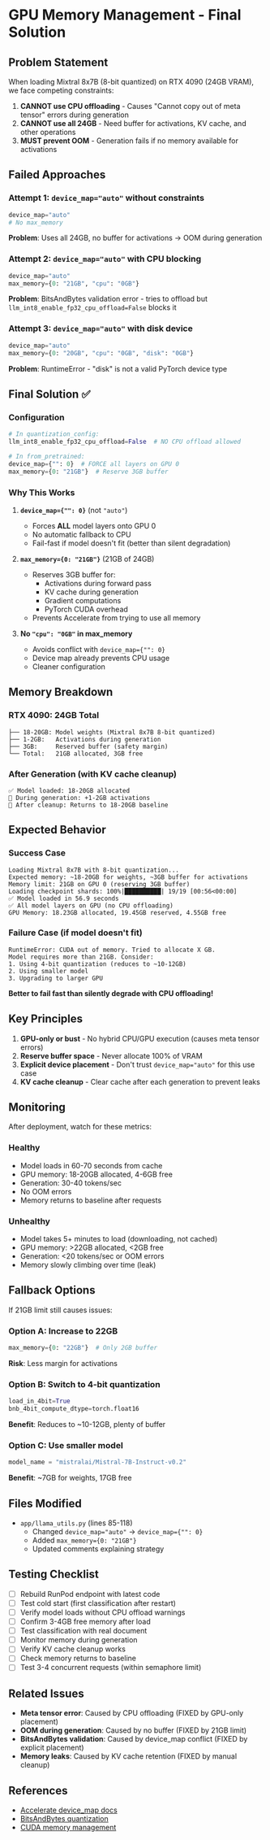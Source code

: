 # GPU Memory Management - Final Solution

## Problem Statement

When loading Mixtral 8x7B (8-bit quantized) on RTX 4090 (24GB VRAM), we face competing constraints:

1. **CANNOT use CPU offloading** - Causes "Cannot copy out of meta tensor" errors during generation
2. **CANNOT use all 24GB** - Need buffer for activations, KV cache, and other operations
3. **MUST prevent OOM** - Generation fails if no memory available for activations

## Failed Approaches

### Attempt 1: `device_map="auto"` without constraints
```python
device_map="auto"
# No max_memory
```
**Problem**: Uses all 24GB, no buffer for activations → OOM during generation

### Attempt 2: `device_map="auto"` with CPU blocking
```python
device_map="auto"
max_memory={0: "21GB", "cpu": "0GB"}
```
**Problem**: BitsAndBytes validation error - tries to offload but `llm_int8_enable_fp32_cpu_offload=False` blocks it

### Attempt 3: `device_map="auto"` with disk device
```python
device_map="auto"
max_memory={0: "20GB", "cpu": "0GB", "disk": "0GB"}
```
**Problem**: RuntimeError - "disk" is not a valid PyTorch device type

## Final Solution ✅

### Configuration
```python
# In quantization_config:
llm_int8_enable_fp32_cpu_offload=False  # NO CPU offload allowed

# In from_pretrained:
device_map={"": 0}  # FORCE all layers on GPU 0
max_memory={0: "21GB"}  # Reserve 3GB buffer
```

### Why This Works

1. **`device_map={"": 0}`** (not `"auto"`)
   - Forces **ALL** model layers onto GPU 0
   - No automatic fallback to CPU
   - Fail-fast if model doesn't fit (better than silent degradation)

2. **`max_memory={0: "21GB"}`** (21GB of 24GB)
   - Reserves 3GB buffer for:
     - Activations during forward pass
     - KV cache during generation
     - Gradient computations
     - PyTorch CUDA overhead
   - Prevents Accelerate from trying to use all memory

3. **No `"cpu": "0GB"` in max_memory**
   - Avoids conflict with `device_map={"": 0}`
   - Device map already prevents CPU usage
   - Cleaner configuration

## Memory Breakdown

### RTX 4090: 24GB Total
```
├── 18-20GB: Model weights (Mixtral 8x7B 8-bit quantized)
├── 1-2GB:   Activations during generation
├── 3GB:     Reserved buffer (safety margin)
└── Total:   21GB allocated, 3GB free
```

### After Generation (with KV cache cleanup)
```
✅ Model loaded: 18-20GB allocated
🎯 During generation: +1-2GB activations
🧹 After cleanup: Returns to 18-20GB baseline
```

## Expected Behavior

### Success Case
```
Loading Mixtral 8x7B with 8-bit quantization...
Expected memory: ~18-20GB for weights, ~3GB buffer for activations
Memory limit: 21GB on GPU 0 (reserving 3GB buffer)
Loading checkpoint shards: 100%|██████████| 19/19 [00:56<00:00]
✅ Model loaded in 56.9 seconds
✅ All model layers on GPU (no CPU offloading)
GPU Memory: 18.23GB allocated, 19.45GB reserved, 4.55GB free
```

### Failure Case (if model doesn't fit)
```
RuntimeError: CUDA out of memory. Tried to allocate X GB.
Model requires more than 21GB. Consider:
1. Using 4-bit quantization (reduces to ~10-12GB)
2. Using smaller model
3. Upgrading to larger GPU
```

**Better to fail fast than silently degrade with CPU offloading!**

## Key Principles

1. **GPU-only or bust** - No hybrid CPU/GPU execution (causes meta tensor errors)
2. **Reserve buffer space** - Never allocate 100% of VRAM
3. **Explicit device placement** - Don't trust `device_map="auto"` for this use case
4. **KV cache cleanup** - Clear cache after each generation to prevent leaks

## Monitoring

After deployment, watch for these metrics:

### Healthy
- Model loads in 60-70 seconds from cache
- GPU memory: 18-20GB allocated, 4-6GB free
- Generation: 30-40 tokens/sec
- No OOM errors
- Memory returns to baseline after requests

### Unhealthy
- Model takes 5+ minutes to load (downloading, not cached)
- GPU memory: >22GB allocated, <2GB free
- Generation: <20 tokens/sec or OOM errors
- Memory slowly climbing over time (leak)

## Fallback Options

If 21GB limit still causes issues:

### Option A: Increase to 22GB
```python
max_memory={0: "22GB"}  # Only 2GB buffer
```
**Risk**: Less margin for activations

### Option B: Switch to 4-bit quantization
```python
load_in_4bit=True
bnb_4bit_compute_dtype=torch.float16
```
**Benefit**: Reduces to ~10-12GB, plenty of buffer

### Option C: Use smaller model
```python
model_name = "mistralai/Mistral-7B-Instruct-v0.2"
```
**Benefit**: ~7GB for weights, 17GB free

## Files Modified

- `app/llama_utils.py` (lines 85-118)
  - Changed `device_map="auto"` → `device_map={"": 0}`
  - Added `max_memory={0: "21GB"}`
  - Updated comments explaining strategy

## Testing Checklist

- [ ] Rebuild RunPod endpoint with latest code
- [ ] Test cold start (first classification after restart)
- [ ] Verify model loads without CPU offload warnings
- [ ] Confirm 3-4GB free memory after load
- [ ] Test classification with real document
- [ ] Monitor memory during generation
- [ ] Verify KV cache cleanup works
- [ ] Check memory returns to baseline
- [ ] Test 3-4 concurrent requests (within semaphore limit)

## Related Issues

- **Meta tensor error**: Caused by CPU offloading (FIXED by GPU-only placement)
- **OOM during generation**: Caused by no buffer (FIXED by 21GB limit)
- **BitsAndBytes validation**: Caused by device_map conflict (FIXED by explicit placement)
- **Memory leaks**: Caused by KV cache retention (FIXED by manual cleanup)

## References

- [Accelerate device_map docs](https://huggingface.co/docs/accelerate/usage_guides/big_modeling)
- [BitsAndBytes quantization](https://huggingface.co/docs/transformers/quantization)
- [CUDA memory management](https://pytorch.org/docs/stable/notes/cuda.html#memory-management)
